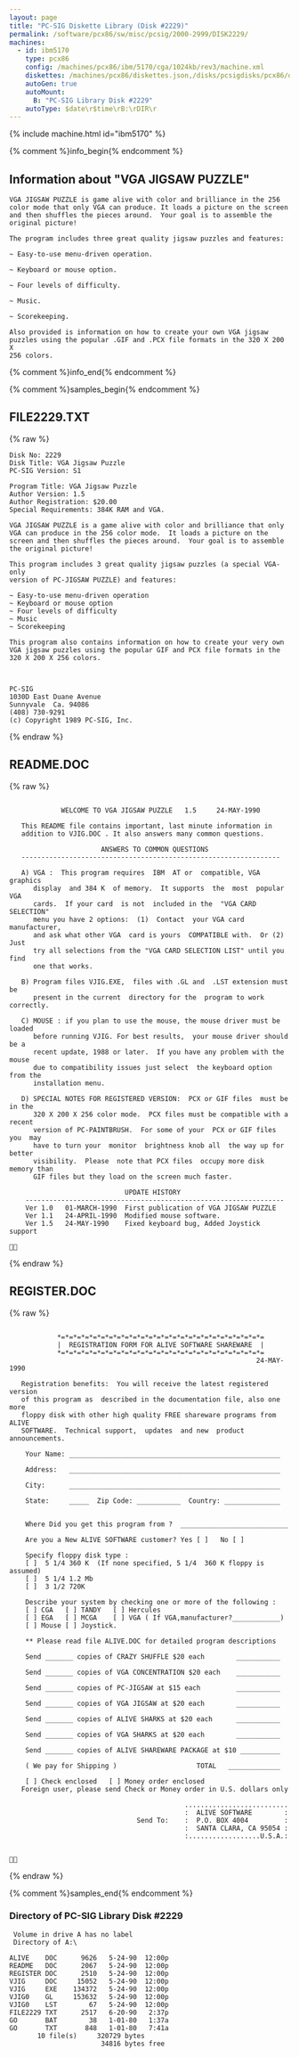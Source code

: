 ```yaml
---
layout: page
title: "PC-SIG Diskette Library (Disk #2229)"
permalink: /software/pcx86/sw/misc/pcsig/2000-2999/DISK2229/
machines:
  - id: ibm5170
    type: pcx86
    config: /machines/pcx86/ibm/5170/cga/1024kb/rev3/machine.xml
    diskettes: /machines/pcx86/diskettes.json,/disks/pcsigdisks/pcx86/diskettes.json
    autoGen: true
    autoMount:
      B: "PC-SIG Library Disk #2229"
    autoType: $date\r$time\rB:\rDIR\r
---
```


{% include machine.html id="ibm5170" %}

{% comment %}info_begin{% endcomment %}

## Information about "VGA JIGSAW PUZZLE"

    VGA JIGSAW PUZZLE is game alive with color and brilliance in the 256
    color mode that only VGA can produce. It loads a picture on the screen
    and then shuffles the pieces around.  Your goal is to assemble the
    original picture!
    
    The program includes three great quality jigsaw puzzles and features:
    
    ~ Easy-to-use menu-driven operation.
    
    ~ Keyboard or mouse option.
    
    ~ Four levels of difficulty.
    
    ~ Music.
    
    ~ Scorekeeping.
    
    Also provided is information on how to create your own VGA jigsaw
    puzzles using the popular .GIF and .PCX file formats in the 320 X 200 X
    256 colors.
{% comment %}info_end{% endcomment %}

{% comment %}samples_begin{% endcomment %}

## FILE2229.TXT

{% raw %}
```
Disk No: 2229                                                           
Disk Title: VGA Jigsaw Puzzle                                           
PC-SIG Version: S1                                                      
                                                                        
Program Title: VGA Jigsaw Puzzle                                        
Author Version: 1.5                                                     
Author Registration: $20.00                                             
Special Requirements: 384K RAM and VGA.                                 
                                                                        
VGA JIGSAW PUZZLE is a game alive with color and brilliance that only   
VGA can produce in the 256 color mode.  It loads a picture on the       
screen and then shuffles the pieces around.  Your goal is to assemble   
the original picture!                                                   
                                                                        
This program includes 3 great quality jigsaw puzzles (a special VGA-only
version of PC-JIGSAW PUZZLE) and features:                              
                                                                        
~ Easy-to-use menu-driven operation                                     
~ Keyboard or mouse option                                              
~ Four levels of difficulty                                             
~ Music                                                                 
~ Scorekeeping                                                          
                                                                        
This program also contains information on how to create your very own   
VGA jigsaw puzzles using the popular GIF and PCX file formats in the    
320 X 200 X 256 colors.                                                 
                                                                        
                                                                        
                                                                        
PC-SIG                                                                  
1030D East Duane Avenue                                                 
Sunnyvale  Ca. 94086                                                    
(408) 730-9291                                                          
(c) Copyright 1989 PC-SIG, Inc.                                         
```
{% endraw %}

## README.DOC

{% raw %}
```

             WELCOME TO VGA JIGSAW PUZZLE   1.5     24-MAY-1990

   This README file contains important, last minute information in
   addition to VJIG.DOC . It also answers many common questions.

                       ANSWERS TO COMMON QUESTIONS
   -----------------------------------------------------------------

   A) VGA :  This program requires  IBM  AT or  compatible, VGA  graphics
      display  and 384 K  of memory.  It supports  the  most  popular VGA
      cards.  If your card  is not  included in the  "VGA CARD SELECTION"
      menu you have 2 options:  (1)  Contact  your VGA card manufacturer,
      and ask what other VGA  card is yours  COMPATIBLE with.  Or (2) Just
      try all selections from the "VGA CARD SELECTION LIST" until you find
      one that works.

   B) Program files VJIG.EXE,  files with .GL and  .LST extension must  be
      present in the current  directory for the  program to work correctly.

   C) MOUSE : if you plan to use the mouse, the mouse driver must be loaded
      before running VJIG. For best results,  your mouse driver should be a
      recent update, 1988 or later.  If you have any problem with the mouse
      due to compatibility issues just select  the keyboard option from the
      installation menu.

   D) SPECIAL NOTES FOR REGISTERED VERSION:  PCX or GIF files  must be in the
      320 X 200 X 256 color mode.  PCX files must be compatible with a recent
      version of PC-PAINTBRUSH.  For some of your  PCX or GIF files you  may
      have to turn your  monitor  brightness knob all  the way up for better
      visibility.  Please  note that PCX files  occupy more disk memory than
      GIF files but they load on the screen much faster.

                             UPDATE HISTORY
    -----------------------------------------------------------------
    Ver 1.0   01-MARCH-1990  First publication of VGA JIGSAW PUZZLE
    Ver 1.1   24-APRIL-1990  Modified mouse software.
    Ver 1.5   24-MAY-1990    Fixed keyboard bug, Added Joystick support


```
{% endraw %}

## REGISTER.DOC

{% raw %}
```

            *=*=*=*=*=*=*=*=*=*=*=*=*=*=*=*=*=*=*=*=*=*=*=*=*=*=
            |  REGISTRATION FORM FOR ALIVE SOFTWARE SHAREWARE  |
            *=*=*=*=*=*=*=*=*=*=*=*=*=*=*=*=*=*=*=*=*=*=*=*=*=*=
                                                              24-MAY-1990

   Registration benefits:  You will receive the latest registered version
   of this program as  described in the documentation file, also one more
   floppy disk with other high quality FREE shareware programs from ALIVE
   SOFTWARE.  Technical support,  updates  and new  product announcements.

    Your Name: _____________________________________________________

    Address:   _____________________________________________________

    City:      _____________________________________________________

    State:     _____  Zip Code: ___________  Country: ______________


    Where Did you get this program from ?  ___________________________

    Are you a New ALIVE SOFTWARE customer? Yes [ ]   No [ ]

    Specify floppy disk type :
    [ ]  5 1/4 360 K  (If none specified, 5 1/4  360 K floppy is assumed)
    [ ]  5 1/4 1.2 Mb
    [ ]  3 1/2 720K

    Describe your system by checking one or more of the following :
    [ ] CGA   [ ] TANDY   [ ] Hercules
    [ ] EGA   [ ] MCGA    [ ] VGA ( If VGA,manufacturer?____________)
    [ ] Mouse [ ] Joystick.

    ** Please read file ALIVE.DOC for detailed program descriptions

    Send _______ copies of CRAZY SHUFFLE $20 each        ___________

    Send _______ copies of VGA CONCENTRATION $20 each    ___________

    Send _______ copies of PC-JIGSAW at $15 each         ___________

    Send _______ copies of VGA JIGSAW at $20 each        ___________

    Send _______ copies of ALIVE SHARKS at $20 each      ___________

    Send _______ copies of VGA SHARKS at $20 each        ___________

    Send _______ copies of ALIVE SHAREWARE PACKAGE at $10 __________

    ( We pay for Shipping )                    TOTAL   _____________

    [ ] Check enclosed   [ ] Money order enclosed
   Foreign user, please send Check or Money order in U.S. dollars only

                                            ..........................
                                            :  ALIVE SOFTWARE        :
                                Send To:    :  P.O. BOX 4004         :
                                            :  SANTA CLARA, CA 95054 :
                                            :..................U.S.A.:



```
{% endraw %}

{% comment %}samples_end{% endcomment %}

### Directory of PC-SIG Library Disk #2229

     Volume in drive A has no label
     Directory of A:\

    ALIVE    DOC      9626   5-24-90  12:00p
    README   DOC      2067   5-24-90  12:00p
    REGISTER DOC      2510   5-24-90  12:00p
    VJIG     DOC     15052   5-24-90  12:00p
    VJIG     EXE    134372   5-24-90  12:00p
    VJIG0    GL     153632   5-24-90  12:00p
    VJIG0    LST        67   5-24-90  12:00p
    FILE2229 TXT      2517   6-20-90   2:37p
    GO       BAT        38   1-01-80   1:37a
    GO       TXT       848   1-01-80   7:41a
           10 file(s)     320729 bytes
                           34816 bytes free
